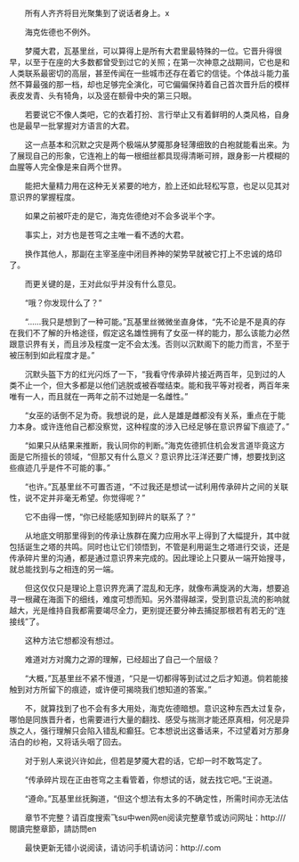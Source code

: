 　　所有人齐齐将目光聚集到了说话者身上。x

　　海克佐德也不例外。

　　梦魇大君，瓦基里丝，可以算得上是所有大君里最特殊的一位。它晋升得很早，以至于在座的大多数都曾受到过它的关照；在第一次神意之战期间，它也是和人类联系最密切的高层，甚至传闻在一些城市还存在着它的信徒。个体战斗能力虽然不算最强的那一档，却也足够完全演化，可它偏偏保持着自己首次晋升后的模样表皮发青、头有犄角，以及竖在额骨中央的第三只眼。

　　若要说它不像人类吧，它的衣着打扮、言行举止又有着鲜明的人类风格，自身也是最早一批掌握对方语言的大君。

　　这一点基本和沉默之灾是两个极端从梦魇那身轻薄细致的白袍就能看出来。为了展现自己的形象，它连袍上的每一根细丝都具现得清晰可辨，跟身影一片模糊的血腥等人完全像是来自两个世界。

　　能把大量精力用在这种无关紧要的地方，脸上还如此轻松写意，也足以见其对意识界的掌握程度。

　　如果之前被吓走的是它，海克佐德绝对不会多说半个字。

　　事实上，对方也是苍穹之主唯一看不透的大君。

　　换作其他人，那副在主宰圣座中闭目养神的架势早就被它打上不忠诚的烙印了。

　　而更关键的是，王对此似乎并没有什么意见。

　　“哦？你发现什么了？”

　　“……我只是想到了一种可能。”瓦基里丝微微坐直身体，“先不论是不是真的存在我们不了解的升格途径，假定这名雄性拥有了女巫一样的能力，那么该能力必然跟意识界有关，而且涉及程度一定不会太浅。否则以沉默阁下的能力而言，不至于被压制到如此程度才是。”

　　沉默头盔下方的红光闪烁了一下，“我看守传承碎片接近两百年，见到过的人类不止一个，但大多都是以他们逃脱或被吞噬结束。能和我平等对视者，两百年来唯有一人，而且就在一两年之前不过她是一名雌性。”

　　“女巫的话倒不足为奇。我想说的是，此人是雄是雌都没有关系，重点在于能力本身。或许连他自己都没察觉，这种程度的涉入已经足够在意识界留下痕迹了。”

　　“如果只从结果来推断，我认同你的判断。”海克佐德抓住机会发言道毕竟这方面是它所擅长的领域，“但那又有什么意义？意识界比汪洋还要广博，想要找到这些痕迹几乎是件不可能的事。”

　　“也许。”瓦基里丝不可置否道，“不过我还是想试一试利用传承碎片之间的关联性，说不定并非毫无希望。你觉得呢？”

　　它不由得一愣，“你已经能感知到碎片的联系了？”

　　从地底文明那里得到的传承让族群在魔力应用水平上得到了大幅提升，其中就包括诞生之塔的共鸣。同时也让它们领悟到，不管是利用诞生之塔进行交谈，还是传承碎片里的沟通，都是通过意识界来完成的。因此理论上只要从一端开始搜寻，就总能找到与之相连的另一端。

　　但这仅仅只是理论上意识界充满了混乱和无序，就像布满旋涡的大海，想要追寻一根藏在海面下的细线，难度可想而知。另外潜得越深，受到意识乱流的影响就越大，光是维持自我都需要竭尽全力，更别提还要分神去捕捉那根若有若无的“连接线”了。

　　这种方法它想都没有想过。

　　难道对方对魔力之源的理解，已经超出了自己一个层级？

　　“大概，”瓦基里丝不紧不慢道，“只是一切都得等到试过之后才知道。倘若能接触到对方所留下的痕迹，或许便可揭晓我们想知道的答案。”

　　不，就算找到了也不会有多大用处，海克佐德暗想。意识这种东西太过复杂，哪怕是同族晋升者，也需要进行大量的翻找、感受与揣测才能还原真相，何况是异族之人，强行理解只会陷入错乱和癫狂。它本想说出这番话来，不过望着对方那身洁白的纱袍，又将话头咽了回去。

　　对于别人来说兴许如此，但若是梦魇大君的话，它却一时不敢笃定了。

　　“传承碎片现在正由苍穹之主看管着，你想试的话，就去找它吧。”王说道。

　　“遵命。”瓦基里丝抚胸道，“但这个想法有太多的不确定性，所需时间亦无法估

　　章节不完整？请百度搜索飞su中wen网en阅读完整章节或访问网址：http:///閱讀完整章節，請訪問en

　　最快更新无错小说阅读，请访问手机请访问：http://.com
